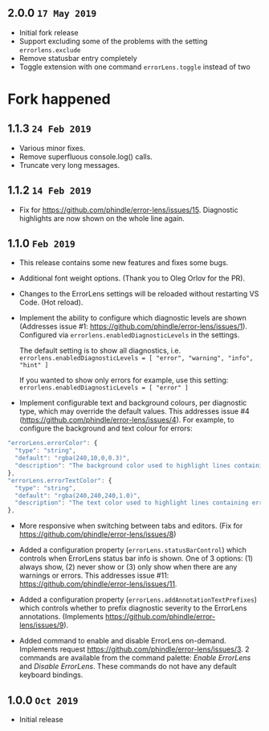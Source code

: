 ## 2.0.0 `17 May 2019`

- Initial fork release
- Support excluding some of the problems with the setting `errorlens.exclude`
- Remove statusbar entry completely
- Toggle extension with one command `errorLens.toggle` instead of two

# Fork happened

## 1.1.3 `24 Feb 2019`

- Various minor fixes.
- Remove superfluous console.log() calls.
- Truncate very long messages.

## 1.1.2 `14 Feb 2019`

- Fix for <https://github.com/phindle/error-lens/issues/15>. Diagnostic highlights are now shown on the whole line again.

## 1.1.0 `Feb 2019`

- This release contains some new features and fixes some bugs.
- Additional font weight options. (Thank you to Oleg Orlov for the PR).
- Changes to the ErrorLens settings will be reloaded without restarting VS Code. (Hot reload).
- Implement the ability to configure which diagnostic levels are shown (Addresses issue #1: <https://github.com/phindle/error-lens/issues/1>).
  Configured via `errorlens.enabledDiagnosticLevels` in the settings.

  The default setting is to show all diagnostics, i.e. `errorlens.enabledDiagnosticLevels = [ "error", "warning", "info", "hint" ]`

  If you wanted to show only errors for example, use this setting: `errorlens.enabledDiagnosticLevels = [ "error" ]`

- Implement configurable text and background colours, per diagnostic type, which may override the default values.
  This addresses issue #4 (<https://github.com/phindle/error-lens/issues/4>).
  For example, to configure the background and text colour for errors:

```javascript
"errorLens.errorColor": {
  "type": "string",
  "default": "rgba(240,10,0,0.3)",
  "description": "The background color used to highlight lines containing errors. (Alpha is used)"
},
"errorLens.errorTextColor": {
  "type": "string",
  "default": "rgba(240,240,240,1.0)",
  "description": "The text color used to highlight lines containing errors. (Alpha is used)"
},
```

- More responsive when switching between tabs and editors. (Fix for <https://github.com/phindle/error-lens/issues/8>)

- Added a configuration property (`errorLens.statusBarControl`) which controls when ErrorLens status bar info is shown.
 One of 3 options: (1) always show, (2) never show or (3) only show when there are any warnings or errors.
 This addresses issue #11: <https://github.com/phindle/error-lens/issues/11>.

- Added a configuration property (`errorLens.addAnnotationTextPrefixes`) which controls whether to prefix diagnostic severity to the ErrorLens annotations. (Implements <https://github.com/phindle/error-lens/issues/9>).

- Added command to enable and disable ErrorLens on-demand. Implements request <https://github.com/phindle/error-lens/issues/3>.
 2 commands are available from the command palette: _Enable ErrorLens_ and _Disable ErrorLens_.
 These commands do not have any default keyboard bindings.

## 1.0.0 `Oct 2019`

- Initial release
